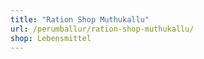 ```yaml
---
title: "Ration Shop Muthukallu"
url: /perumballur/ration-shop-muthukallu/
shop: Lebensmittel
---
```

